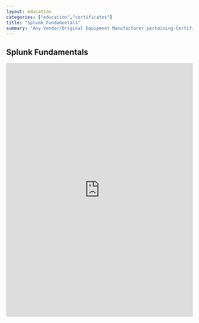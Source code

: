 ```yaml
---
layout: education
categories: ["education","certificates"]
title: "Splunk Fundamentals"
summary: "Any Vendor/Original Equipment Manufacturer pertaining Certifications"
---
```



Splunk Fundamentals
--------------------

<iframe src="https://www.linkedin.com/embed/feed/update/urn:li:ugcPost:6544268272316014592" height="686" width="504" frameborder="0" allowfullscreen="" title="Embedded post"></iframe>